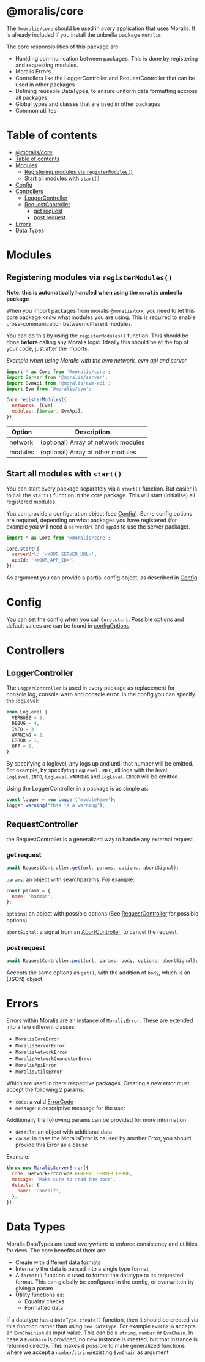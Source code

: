 # @moralis/core

The `@moralis/core` should be used in _every_ application that uses Moralis. It is already included if you install the unbrella package `moralis`.

The core responsibilities of this package are

- Hanlding communication between packages. This is done by registering and requesting modules.
- Moralis Errors
- Controllers like the LoggerController and RequestController that can be used in other packages
- Defining reusable DataTypes, to ensure uniform data formatting accross all packages
- Global types and classes that are used in other packages
- Common utilites

# Table of contents

- [@moralis/core](#moraliscore)
- [Table of contents](#table-of-contents)
- [Modules](#modules)
  - [Registering modules via `registerModules()`](#registering-modules-via-registermodules)
  - [Start all modules with `start()`](#start-all-modules-with-start)
- [Config](#config)
- [Controllers](#controllers)
  - [LoggerController](#loggercontroller)
  - [RequestController](#requestcontroller)
    - [get request](#get-request)
    - [post request](#post-request)
- [Errors](#errors)
- [Data Types](#data-types)

# Modules

## Registering modules via `registerModules()`

**Note: this is automatically handled when using the `moralis` umbrella package**

When you import packages from moralis `@moralis/xxx`, you need to let this core package know what modules you are using. This is required to enable cross-communication between different modules.

You can do this by using the `registerModules()` function. This should be done **before** calling any Moralis logic. Ideally this should be at the top of your code, just after the imports.

_Example when using Moralis with the evm network, evm api and server_

```js
import * as Core from '@moralis/core';
import Server from '@moralis/server';
import EvmApi from '@moralis/evm-api';
import Evm from '@moralis/evm';

Core.registerModules({
  networks: [Evm],
  modules: [Server, EvmApi],
});
```

| Option  | Description                         |
| ------- | ----------------------------------- |
| network | (optional) Array of network modules |
| modules | (optional) Array of other modules   |

## Start all modules with `start()`

You can start every package separately via a `start()` function. But easier is to call the `start()` function in the core package. This will start (initialise) all registered modules.

You can provide a configuration object (see [Config](#config)). Some config options are required, depending on what packages you have registered (for example you will need a `serverUrl` and `appId` to use the server package).

```js
import * as Core from '@moralis/core';

Core.start({
  serverUrl: '<YOUR_SERVER_URL>',
  appId: '<YOUR_APP_ID>',
});
```

As argument you can provide a partial config object, as described in [Config](#config).

# Config

You can set the config when you call `Core.start`. Possible options and default values are can be found in [configOptions](src/MoralisConfig/configOptions.ts)

# Controllers

## LoggerController

The `LoggerController` is used in every package as replacement for console.log, console.warn and console.error. In the config you can specify the logLevel:

```js
enum LogLevel {
  VERBOSE = 5,
  DEBUG = 4,
  INFO = 3,
  WARNING = 2,
  ERROR = 1,
  OFF = 0,
}
```

By specifying a loglevel, any logs up and until that number will be emitted.
For example, by specifying `LogLevel.INFO`, all logs with the level `LogLevel.INFO`, `LogLevel.WARNING` and `LogLevel.ERROR` will be emitted.

Using the LoggerController in a package is as simple as:

```js
const logger = new Logger('moduleName');
logger.warning('this is a warning');
```

## RequestController

the RequestController is a generalized way to handle any external request.

### get request

```js
await RequestController.get(url, params, options, abortSignal);
```

`params`: an object with searchparams. For example:

```js
const params = {
  name: 'batman',
};
```

`options`: an object with possible options (See [RequestController](src/controllers/RequestController.ts) for possible options)

`abortSignal`: a signal from an [AbortController]("https://developer.mozilla.org/en-US/docs/Web/API/AbortSignal"), to cancel the request.

### post request

```js
await RequestController.post(url, params, body, options, abortSignal);
```

Accepts the same options as `get()`, with the addition of `body`, which is an (JSON) object.

# Errors

Errors within Moralis are an instance of `MoralisError`. These are extended into a few different classes:

- `MoralisCoreError`
- `MoralisServerError`
- `MoralisNetworkError`
- `MoralisNetworkConnectorError`
- `MoralisApiError`
- `MoralisUtilsError`

Which are used in there respective packages. Creating a new error must accept the following 2 params:

- `code`: a valid [ErrorCode](/src/Error/ErrorCode.ts)
- `message`: a descriptive message for the user

Additionally the following params can be provided for more information

- `details`: an object with additional data
- `cause`: in case the MoralisError is caused by another Error, you should provide this Error as a cause

Example:

```js
throw new MoralisServerError({
  code: NetworkErrorCode.GENERIC_SERVER_ERROR,
  message: 'Make sure to read the docs',
  details: {
    name: 'Gandalf',
  },
});
```

# Data Types

Moralis DataTypes are used everywhere to enforce consistency and utilities for devs. The core benefits of them are:

- Create with different data formats
- Internally the data is parsed into a single type format
- A `format()` function is used to format the datatype to its requested format. This can globally be configured in the config, or overwritten by giving a param
- Utility functions as:
  - Equality checks
  - Formatted data

If a datatype has a `DataType.create()` function, then it should be created via this function rather than using `new DataType`. For example `EvmChain` accepts an `EvmChainish` as input value. This can be a `string`, `number` or `EvmChain`. In case a `EvmChain` is provided, no new instance is created, but that instance is returned directly. This makes it possible to make generalized functions where we accept a `number`/`string`/existing `EvmChain` as argument
